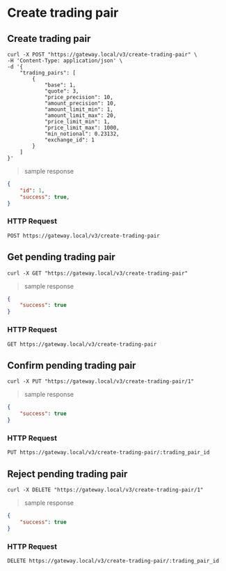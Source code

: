 # Create trading pair

## Create trading pair 

```shell
curl -X POST "https://gateway.local/v3/create-trading-pair" \
-H 'Content-Type: application/json' \
-d '{
    "trading_pairs": [
        {
            "base": 1,
            "quote": 3,
            "price_precision": 10,
            "amount_precision": 10,
            "amount_limit_min": 1,
            "amount_limit_max": 20,
            "price_limit_min": 1,
            "price_limit_max": 1000,
            "min_notional": 0.23132,
            "exchange_id": 1
        }
    ]
}'
```

> sample response

```json
{
    "id": 1,
    "success": true,
}
```

### HTTP Request

`POST https://gateway.local/v3/create-trading-pair`


## Get pending trading pair 


```shell
curl -X GET "https://gateway.local/v3/create-trading-pair"
```

> sample response

```json
{
    "success": true
}
```

### HTTP Request

`GET https://gateway.local/v3/create-trading-pair`


## Confirm pending trading pair 

```shell
curl -X PUT "https://gateway.local/v3/create-trading-pair/1"
```

> sample response

```json
{
    "success": true
}
```

### HTTP Request

`PUT https://gateway.local/v3/create-trading-pair/:trading_pair_id`


## Reject pending trading pair 

```shell
curl -X DELETE "https://gateway.local/v3/create-trading-pair/1"
```

> sample response

```json
{
    "success": true
}
```

### HTTP Request

`DELETE https://gateway.local/v3/create-trading-pair/:trading_pair_id`